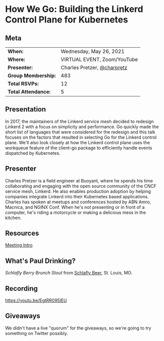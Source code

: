 # How We Go: Building the Linkerd Control Plane for Kubernetes

## Meta 
| | |
| --- | --- |
| **When:** | Wednesday, May 26, 2021 |
| **Where:** | VIRTUAL EVENT, Zoom/YouTube |
| **Presenter:** | Charles Pretzer, [@charpretz](https://twitter.com/charpretz) |
| **Group Membership:** | 483 |
| **Total RSVPs:** | 12 |
| **Total Attendance:** | 5 |

## Presentation
In 2017, the maintainers of the Linkerd service mesh decided to redesign Linkerd 2 with a focus on simplicity and performance. Go quickly made the short list of languages that were considered for the redesign and this talk focuses on the factors that resulted in selecting Go for the Linkerd control plane. We'll also look closely at how the Linkerd control plane uses the workqueue feature of the client-go package to efficiently handle events dispatched by Kubernetes.

## Presenter
Charles Pretzer is a field engineer at Buoyant, where he spends his time collaborating and engaging with the open source community of the CNCF service mesh, Linkerd. He also enables production adoption by helping companies integrate Linkerd into their Kubernetes based applications. Charles has spoken at meetups and conferences hosted by ABN Amro, Macnica, and NGINX Conf. When he's not presenting or in front of a computer, he's riding a motorcycle or making a delicious mess in the kitchen.

## Resources
[Meeting Intro](Meeting-Intro.pdf)

## What's Paul Drinking?
*Schlafly Berry Brunch Stout* from [Schlafly Beer](https://www.schlafly.com/), St. Louis, MO.

## Recording
https://youtu.be/EgtRR095lEU

## Giveaways
We didn't have a live "quorum" for the giveaways, so we're going to try something on Twitter possibly.
